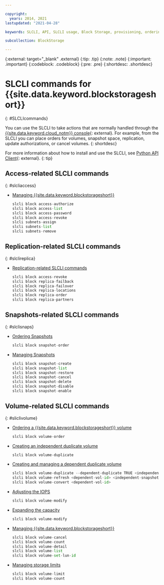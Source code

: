 ```yaml
---

copyright:
  years: 2014, 2021
lastupdated: "2021-04-28"

keywords: SLCLI, API, SLCLI usage, Block Storage, provisioning, ordering, managing

subcollection: BlockStorage

---
```

{:external: target="_blank" .external}
{:tip: .tip}
{:note: .note}
{:important: .important}
{:codeblock: .codeblock}
{:pre: .pre}
{:shortdesc: .shortdesc}

# SLCLI commands for {{site.data.keyword.blockstorageshort}}
{: #SLCLIcommands}

You can use the SLCLI to take actions that are normally handled through the [{{site.data.keyword.cloud_notm}} console](https://{DomainName}/){: external}. For example, from the SLCLI you can place orders for volumes, snapshot space, replication, update authorizations, or cancel volumes.
{: shortdesc}

For more information about how to install and use the SLCLI, see [Python API Client](https://softlayer-python.readthedocs.io/en/latest/cli/){: external}.
{: tip}

## Access-related SLCLI commands
{: #slcliaccess}

* [Managing {{site.data.keyword.blockstorageshort}}](/docs/BlockStorage?topic=BlockStorage-managingstorage)  
   ```python
   slcli block access-authorize
   slcli block access-list
   slcli block access-password
   slcli block access-revoke
   slcli subnets-assign
   slcli subnets-list
   slcli subnets-remove
   ```

## Replication-related SLCLI commands
{: #slclireplica}

* [Replication-related SLCLI commands](/docs/BlockStorage?topic=BlockStorage-replication)
   ```python
   slcli block access-revoke
   slcli block replica-failback
   slcli block replica-failover
   slcli block replica-locations
   slcli block replica-order
   slcli block replica-partners
   ```

## Snapshots-related SLCLI commands
{: #slclisnaps}

* [Ordering Snapshots](/docs/BlockStorage?topic=BlockStorage-orderingsnapshots#ordersnapshotSLCLI)
    ```python
   slcli block snapshot-order
    ```

* [Managing Snapshots](/docs/BlockStorage?topic=BlockStorage-managingSnapshots)
   ```python
   slcli block snapshot-create
   slcli block snapshot-list
   slcli block snapshot-restore
   slcli block snapshot-cancel
   slcli block snapshot-delete
   slcli block snapshot-disable
   slcli block snapshot-enable
   ```

## Volume-related SLCLI commands
{: #sliclivolume}

* [Ordering a {{site.data.keyword.blockstorageshort}} volume](/docs/BlockStorage?topic=BlockStorage-orderingBlockStorage#orderingthroughCLI)
   ```python
   slcli block volume-order
   ```

* [Creating an independent duplicate volume](/docs/BlockStorage?topic=BlockStorage-duplicatevolume)
    ```python
   slcli block volume-duplicate
   ```

* [Creating and managing a dependent duplicate volume](/docs/BlockStorage?topic=BlockStorage-dependentduplicate)
   ```python
   slcli block volume-duplicate --dependent-duplicate TRUE <independent-vol-id>
   slcli block volume-refresh <dependent-vol-id> <independent-snapshot-id>
   slcli block volume-convert <dependent-vol-id>
   ```

* [Adjusting the IOPS](/docs/BlockStorage?topic=BlockStorage-adjustingIOPS)
   ```python
   slcli block volume-modify
   ```

* [Expanding the capacity](/docs/BlockStorage?topic=BlockStorage-expandingcapacity)
   ```python
   slcli block volume-modify
   ```
  
* [Managing {{site.data.keyword.blockstorageshort}}](/docs/BlockStorage?topic=BlockStorage-managingstorage)  
   ```python
   slcli block volume-cancel
   slcli block volume-count
   slcli block volume-detail
   slcli block volume-list
   slcli block volume-set-lun-id
   ```

* [Managing storage limits](/docs/BlockStorage?topic=BlockStorage-managingstoragelimits)  
   ```python
   slcli block volume-limit
   slcli block volume-count
   ```
